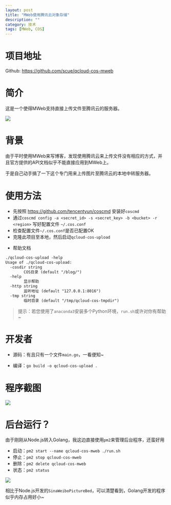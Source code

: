 ```yaml
---
layout: post
title: "MWeb使用腾讯云对象存储"
description: ""
category: 技术
tags: [MWeb, COS]
---
```



# 项目地址

Github: https://github.com/scue/qcloud-cos-mweb

# 简介

这是一个使得MWeb支持直接上传文件至腾讯云的服务器。

![](https://media-1256569450.cos.ap-chengdu.myqcloud.com/blog/15284246994720.jpg)

# 背景

由于平时使用MWeb来写博客，发现使用腾讯云来上传文件没有相应的方式，并且官方提供的API文档似乎不能直接应用到MWeb上。

于是自己动手搞了一下这个专门用来上传图片至腾讯云的本地中转服务器。

# 使用方法

- 先按照 https://github.com/tencentyun/coscmd 安装好`coscmd`
- 通过`coscmd config -a <secret_id> -s <secret_key> -b <bucket> -r <region>` 写好配置文件 `~/.cos.conf`
- 检查配置文件`~/.cos.conf`是否已配置OK
- 克隆此项目至本地，然后启动`qcloud-cos-upload`

* 帮助文档

```txt
./qcloud-cos-upload -help
Usage of ./qcloud-cos-upload:
  -cosdir string
        COS目录 (default "/blog/")
  -help
        显示帮助
  -http string
        监听地址 (default "127.0.0.1:8016")
  -tmp string
        临时目录 (default "/tmp/qcloud-cos-tmpdir")
```

> 提示：若您使用了`anaconda3`安装多个Python环境，`run.sh`或许对你有帮助~

# 开发者

* 源码：有且只有一个文件`main.go`，一看便知~

* 编译：`go build -o qcloud-cos-upload .`

# 程序截图

![](https://media-1256569450.cos.ap-chengdu.myqcloud.com/blog/15284259864269.jpg)

# 后台运行？

由于刚刚从Node.js转入Golang，我这边直接使用`pm2`来管理后台程序，还蛮好用

* 启动：`pm2 start --name qcloud-cos-mweb ./run.sh`
* 停止：`pm2 stop qcloud-cos-mweb`
* 删除：`pm2 delete qcloud-cos-mweb`
* 状态：`pm2 status`

![](https://media-1256569450.cos.ap-chengdu.myqcloud.com/blog/15284262471222.jpg)


相比于Node.js开发的`SinaWeiboPictureBed`，可以清楚看到，Golang开发的程序似乎内存占用好小~

